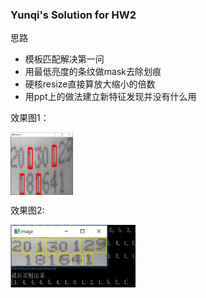 ### Yunqi's Solution for HW2
思路
- 模板匹配解决第一问
- 用最低亮度的条纹做mask去除划痕
- 硬核resize直接算放大缩小的倍数
- 用ppt上的做法建立新特征发现并没有什么用

效果图1：

<img src="./1.png" width = "100" height = "100" div align=center />


效果图2:

<img src="./2.png" width = "200" height = "100" div align=center />


